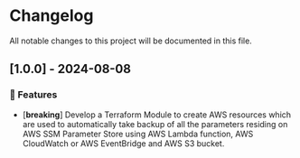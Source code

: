 # Changelog

All notable changes to this project will be documented in this file.

## [1.0.0] - 2024-08-08

### 🚀 Features

- [**breaking**] Develop a Terraform Module to create AWS resources which are used to automatically take backup of all the parameters residing on AWS SSM Parameter Store using AWS Lambda function, AWS CloudWatch or AWS EventBridge and AWS S3 bucket.

<!-- generated by git-cliff -->
